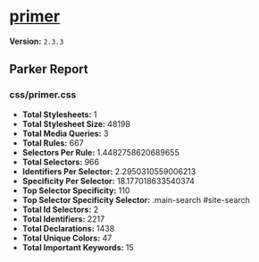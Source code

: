 # [primer]( http://primercss.io )

**Version:** `2.3.3`

## Parker Report

### css/primer.css

- **Total Stylesheets:** 1
- **Total Stylesheet Size:** 48198
- **Total Media Queries:** 3
- **Total Rules:** 667
- **Selectors Per Rule:** 1.4482758620689655
- **Total Selectors:** 966
- **Identifiers Per Selector:** 2.2950310559006213
- **Specificity Per Selector:** 18.177018633540374
- **Top Selector Specificity:** 110
- **Top Selector Specificity Selector:** .main-search #site-search
- **Total Id Selectors:** 2
- **Total Identifiers:** 2217
- **Total Declarations:** 1438
- **Total Unique Colors:** 47
- **Total Important Keywords:** 15
